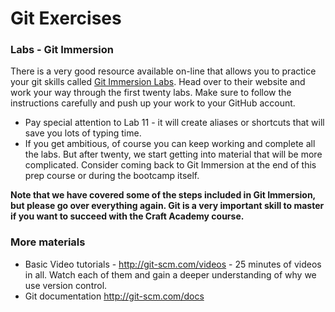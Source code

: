 # Git Exercises

### Labs - Git Immersion
There is a very good resource available on-line that allows you to practice your git skills called [Git Immersion Labs](http://gitimmersion.com/lab_01.html). Head over to their website and work your way through the first twenty labs. Make sure to follow the instructions carefully and push up your work to your GitHub account.

- Pay special attention to Lab 11 - it will create aliases or shortcuts that will save you lots of typing time.
- If you get ambitious, of course you can keep working and complete all the labs. But after twenty, we start getting into material that will be more complicated. Consider coming back to Git Immersion at the end of this prep course or during the bootcamp itself.

**Note that we have covered some of the steps included in Git Immersion, but please go over everything again. Git is a very important skill to master if you want to succeed with the Craft Academy course.**

### More materials

* Basic Video tutorials - http://git-scm.com/videos - 25 minutes of videos in all. Watch each of them and gain a deeper understanding of why we use version control.
* Git documentation http://git-scm.com/docs